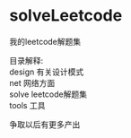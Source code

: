 # solveLeetcode
我的leetcode解题集


目录解释:  
design  有关设计模式  
net 网络方面  
solve leetcode解题集  
tools 工具  

争取以后有更多产出  
